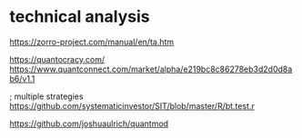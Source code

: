 # technical analysis

https://zorro-project.com/manual/en/ta.htm

https://quantocracy.com/ https://www.quantconnect.com/market/alpha/e219bc8c86278eb3d2d0d8ab6/v1.1

; multiple strategies 
https://github.com/systematicinvestor/SIT/blob/master/R/bt.test.r

https://github.com/joshuaulrich/quantmod
